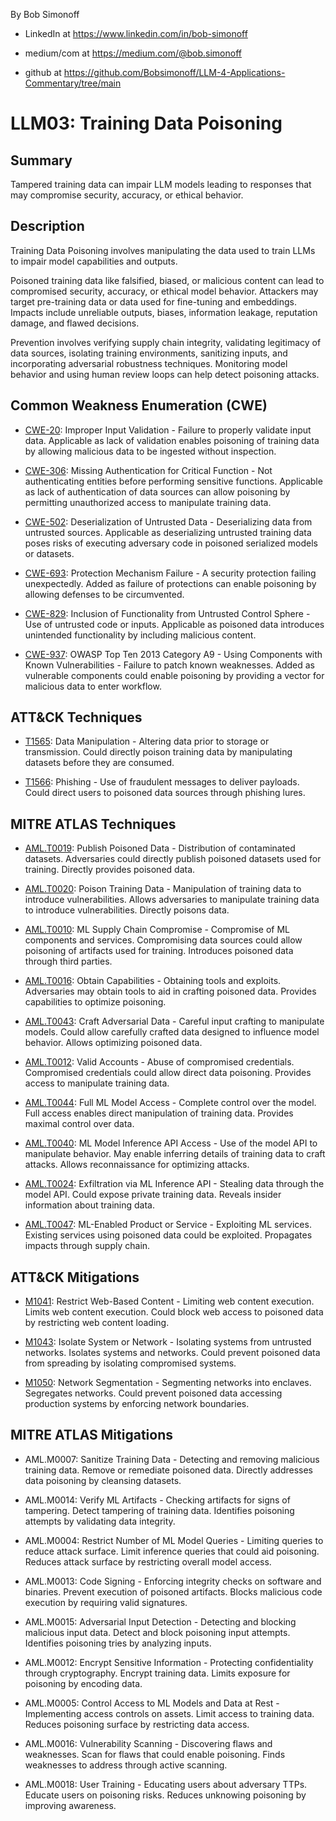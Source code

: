 By Bob Simonoff

- LinkedIn at https://www.linkedin.com/in/bob-simonoff

- medium/com at https://medium.com/@bob.simonoff

- github at https://github.com/Bobsimonoff/LLM-4-Applications-Commentary/tree/main


# LLM03: Training Data Poisoning

## Summary

Tampered training data can impair LLM models leading to responses that may compromise security, accuracy, or ethical behavior.

## Description

Training Data Poisoning involves manipulating the data used to train LLMs to impair model capabilities and outputs. 

Poisoned training data like falsified, biased, or malicious content can lead to compromised security, accuracy, or ethical model behavior. Attackers may target pre-training data or data used for fine-tuning and embeddings. Impacts include unreliable outputs, biases, information leakage, reputation damage, and flawed decisions.

Prevention involves verifying supply chain integrity, validating legitimacy of data sources, isolating training environments, sanitizing inputs, and incorporating adversarial robustness techniques. Monitoring model behavior and using human review loops can help detect poisoning attacks.


## Common Weakness Enumeration (CWE) 

- [CWE-20](https://cwe.mitre.org/data/definitions/20.html): Improper Input Validation - Failure to properly validate input data. Applicable as lack of validation enables poisoning of training data by allowing malicious data to be ingested without inspection.

- [CWE-306](https://cwe.mitre.org/data/definitions/306.html): Missing Authentication for Critical Function - Not authenticating entities before performing sensitive functions. Applicable as lack of authentication of data sources can allow poisoning by permitting unauthorized access to manipulate training data. 

- [CWE-502](https://cwe.mitre.org/data/definitions/502.html): Deserialization of Untrusted Data - Deserializing data from untrusted sources. Applicable as deserializing untrusted training data poses risks of executing adversary code in poisoned serialized models or datasets.

- [CWE-693](https://cwe.mitre.org/data/definitions/693.html): Protection Mechanism Failure - A security protection failing unexpectedly. Added as failure of protections can enable poisoning by allowing defenses to be circumvented.

- [CWE-829](https://cwe.mitre.org/data/definitions/829.html): Inclusion of Functionality from Untrusted Control Sphere - Use of untrusted code or inputs. Applicable as poisoned data introduces unintended functionality by including malicious content.

- [CWE-937](https://cwe.mitre.org/data/definitions/937.html): OWASP Top Ten 2013 Category A9 - Using Components with Known Vulnerabilities - Failure to patch known weaknesses. Added as vulnerable components could enable poisoning by providing a vector for malicious data to enter workflow.

## ATT&CK Techniques

- [T1565](https://attack.mitre.org/techniques/T1565/): Data Manipulation - Altering data prior to storage or transmission. Could directly poison training data by manipulating datasets before they are consumed.

- [T1566](https://attack.mitre.org/techniques/T1566/): Phishing - Use of fraudulent messages to deliver payloads. Could direct users to poisoned data sources through phishing lures.

## MITRE ATLAS Techniques

- [AML.T0019](/techniques/AML.T0019): Publish Poisoned Data - Distribution of contaminated datasets. Adversaries could directly publish poisoned datasets used for training. Directly provides poisoned data.

- [AML.T0020](/techniques/AML.T0020): Poison Training Data - Manipulation of training data to introduce vulnerabilities. Allows adversaries to manipulate training data to introduce vulnerabilities. Directly poisons data. 

- [AML.T0010](/techniques/AML.T0010): ML Supply Chain Compromise - Compromise of ML components and services. Compromising data sources could allow poisoning of artifacts used for training. Introduces poisoned data through third parties.

- [AML.T0016](/techniques/AML.T0016): Obtain Capabilities - Obtaining tools and exploits. Adversaries may obtain tools to aid in crafting poisoned data. Provides capabilities to optimize poisoning. 

- [AML.T0043](/techniques/AML.T0043): Craft Adversarial Data - Careful input crafting to manipulate models. Could allow carefully crafted data designed to influence model behavior. Allows optimizing poisoned data.

- [AML.T0012](/techniques/AML.T0012): Valid Accounts - Abuse of compromised credentials. Compromised credentials could allow direct data poisoning. Provides access to manipulate training data. 

- [AML.T0044](/techniques/AML.T0044): Full ML Model Access - Complete control over the model. Full access enables direct manipulation of training data. Provides maximal control over data.

- [AML.T0040](/techniques/AML.T0040): ML Model Inference API Access - Use of the model API to manipulate behavior. May enable inferring details of training data to craft attacks. Allows reconnaissance for optimizing attacks.

- [AML.T0024](/techniques/AML.T0024): Exfiltration via ML Inference API - Stealing data through the model API. Could expose private training data. Reveals insider information about training data.

- [AML.T0047](/techniques/AML.T0047): ML-Enabled Product or Service - Exploiting ML services. Existing services using poisoned data could be exploited. Propagates impacts through supply chain.


## ATT&CK Mitigations

- [M1041](https://attack.mitre.org/mitigations/M1041/): Restrict Web-Based Content - Limiting web content execution. Limits web content execution. Could block web access to poisoned data by restricting web content loading. 

- [M1043](https://attack.mitre.org/mitigations/M1043/): Isolate System or Network - Isolating systems from untrusted networks. Isolates systems and networks. Could prevent poisoned data from spreading by isolating compromised systems.

- [M1050](https://attack.mitre.org/mitigations/M1050/): Network Segmentation - Segmenting networks into enclaves. Segregates networks. Could prevent poisoned data accessing production systems by enforcing network boundaries. 

## MITRE ATLAS Mitigations

- AML.M0007: Sanitize Training Data - Detecting and removing malicious training data. Remove or remediate poisoned data. Directly addresses data poisoning by cleansing datasets.

- AML.M0014: Verify ML Artifacts - Checking artifacts for signs of tampering. Detect tampering of training data. Identifies poisoning attempts by validating data integrity. 

- AML.M0004: Restrict Number of ML Model Queries - Limiting queries to reduce attack surface. Limit inference queries that could aid poisoning. Reduces attack surface by restricting overall model access. 

- AML.M0013: Code Signing - Enforcing integrity checks on software and binaries. Prevent execution of poisoned artifacts. Blocks malicious code execution by requiring valid signatures.

- AML.M0015: Adversarial Input Detection - Detecting and blocking malicious input data. Detect and block poisoning input attempts. Identifies poisoning tries by analyzing inputs.

- AML.M0012: Encrypt Sensitive Information - Protecting confidentiality through cryptography. Encrypt training data. Limits exposure for poisoning by encoding data.

- AML.M0005: Control Access to ML Models and Data at Rest - Implementing access controls on assets. Limit access to training data. Reduces poisoning surface by restricting data access. 

- AML.M0016: Vulnerability Scanning - Discovering flaws and weaknesses. Scan for flaws that could enable poisoning. Finds weaknesses to address through active scanning. 

- AML.M0018: User Training - Educating users about adversary TTPs. Educate users on poisoning risks. Reduces unknowing poisoning by improving awareness.

